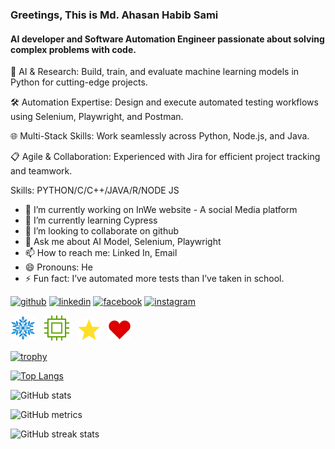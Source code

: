 ### Greetings, This is Md. Ahasan Habib Sami
#### AI developer and Software Automation Engineer passionate about solving complex problems with code.
🤖 AI & Research: Build, train, and evaluate machine learning models in Python for cutting-edge projects.

🛠 Automation Expertise: Design and execute automated testing workflows using Selenium, Playwright, and Postman.

🌐 Multi-Stack Skills: Work seamlessly across Python, Node.js, and Java.

📋 Agile & Collaboration: Experienced with Jira for efficient project tracking and teamwork.

Skills: PYTHON/C/C++/JAVA/R/NODE JS

- 🔭 I’m currently working on InWe website - A social Media platform 
- 🌱 I’m currently learning Cypress 
- 👯 I’m looking to collaborate on github 
- 💬 Ask me about AI Model, Selenium, Playwright 
- 📫 How to reach me: Linked In, Email 
- 😄 Pronouns: He 
- ⚡ Fun fact: I’ve automated more tests than I’ve taken in school. 


[<img src='https://cdn.jsdelivr.net/npm/simple-icons@3.0.1/icons/github.svg' alt='github' height='40'>](https://github.com/AhHabib-sami)  [<img src='https://cdn.jsdelivr.net/npm/simple-icons@3.0.1/icons/linkedin.svg' alt='linkedin' height='40'>](https://www.linkedin.com/in/ahsan--habib/)  [<img src='https://cdn.jsdelivr.net/npm/simple-icons@3.0.1/icons/facebook.svg' alt='facebook' height='40'>](https://www.facebook.com/ahsan.habib.947773)  [<img src='https://cdn.jsdelivr.net/npm/simple-icons@3.0.1/icons/instagram.svg' alt='instagram' height='40'>](https://www.instagram.com/an___ahsan/)  

<a href='https://archiveprogram.github.com/'><img src='https://raw.githubusercontent.com/acervenky/animated-github-badges/master/assets/acbadge.gif' width='40' height='40'></a> <a href='https://docs.github.com/en/developers'><img src='https://raw.githubusercontent.com/acervenky/animated-github-badges/master/assets/devbadge.gif' width='40' height='40'></a> <a href='https://stars.github.com/'><img src='https://raw.githubusercontent.com/acervenky/animated-github-badges/master/assets/starbadge.gif' width='35' height='35'></a> <a href='https://docs.github.com/en/github/supporting-the-open-source-community-with-github-sponsors'><img src='https://raw.githubusercontent.com/acervenky/animated-github-badges/master/assets/sponsorbadge.gif' width='35' height='35'></a> 

[![trophy](https://github-profile-trophy.vercel.app/?username=AhHabib-sami)](https://github.com/ryo-ma/github-profile-trophy)

[![Top Langs](https://github-readme-stats.vercel.app/api/top-langs/?username=AhHabib-sami)](https://github.com/anuraghazra/github-readme-stats)

![GitHub stats](https://github-readme-stats.vercel.app/api?username=AhHabib-sami&show_icons=true)  

![GitHub metrics](https://metrics.lecoq.io/AhHabib-sami)  

![GitHub streak stats](https://streak-stats.demolab.com/?user=AhHabib-sami)  

